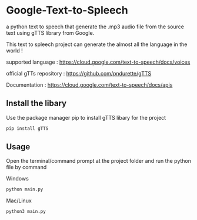 # Google-Text-to-Spleech

a python text to speech that generate the .mp3 audio file from the source text using gTTS library from Google.

This text to spleech project can generate the almost all the language in the world !

supported language : https://cloud.google.com/text-to-speech/docs/voices

official gTTs repository : https://github.com/pndurette/gTTS

Documentation : https://cloud.google.com/text-to-speech/docs/apis

## Install the libary

Use the package manager pip to install gTTS libary for the project

```bash
pip install gTTS
```

## Usage

Open the terminal/command prompt at the project folder and run the python file by command

Windows
```bash
python main.py
```

Mac/Linux
```bash
python3 main.py
```

